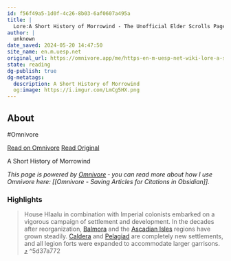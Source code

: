 ```yaml
---
id: f56f49a5-1d0f-4c26-8b03-6af0607a495a
title: |
  Lore:A Short History of Morrowind - The Unofficial Elder Scrolls Pages (UESP)
author: |
  unknown
date_saved: 2024-05-20 14:47:50
site_name: en.m.uesp.net
original_url: https://omnivore.app/me/https-en-m-uesp-net-wiki-lore-a-short-history-of-morrowind-18f93e5dfdb
state: reading
dg-publish: true
dg-metatags:
  description: A Short History of Morrowind
  og:image: https://i.imgur.com/LmCg5HX.png
---
```


## About

#Omnivore

[Read on Omnivore](https://omnivore.app/me/https-en-m-uesp-net-wiki-lore-a-short-history-of-morrowind-18f93e5dfdb)
[Read Original](https://en.m.uesp.net/wiki/Lore:A_Short_History_of_Morrowind)

A Short History of Morrowind

_This page is powered by [Omnivore](https://omnivore.app) ‐ you can read more about how I use Omnivore here: [[Omnivore - Saving Articles for Citations in Obsidian]]._

### Highlights

> House Hlaalu in combination with Imperial colonists embarked on a vigorous campaign of settlement and development. In the decades after reorganization, [Balmora](https://en.m.uesp.net/wiki/Lore:Balmora "Lore:Balmora") and the [Ascadian Isles](https://en.m.uesp.net/wiki/Lore:Ascadian%5FIsles "Lore:Ascadian Isles") regions have grown steadily. [Caldera](https://en.m.uesp.net/wiki/Lore:Caldera "Lore:Caldera") and [Pelagiad](https://en.m.uesp.net/wiki/Lore:Pelagiad "Lore:Pelagiad") are completely new settlements, and all legion forts were expanded to accommodate larger garrisons. [⤴️](https://omnivore.app/me/https-en-m-uesp-net-wiki-lore-a-short-history-of-morrowind-18f93e5dfdb#5d37a772-90d9-4e31-b9e9-86629dda404e)  ^5d37a772

